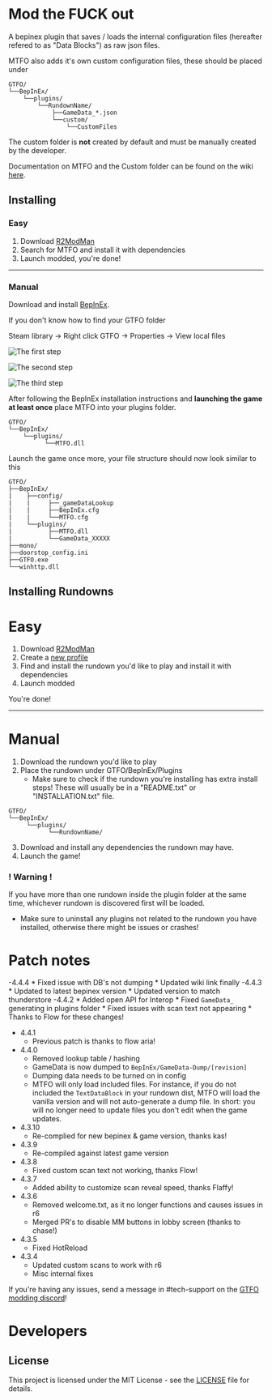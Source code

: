 # Mod the FUCK out

A bepinex plugin that saves / loads the internal configuration files (hereafter refered to as "Data Blocks") as raw json files.

MTFO also adds it's own custom configuration files, these should be placed under

```
GTFO/
└──BepInEx/
    └──plugins/
        └──RundownName/
            ├──GameData_*.json
            └──custom/
                └──CustomFiles
```

The custom folder is **not** created by default and must be manually created by the developer.

Documentation on MTFO and the Custom folder can be found on the wiki [here](https://gtfo-modding.gitbook.io/wiki/).

## Installing

### Easy

1. Download [R2ModMan](https://gtfo.thunderstore.io/package/ebkr/r2modman/)
2. Search for MTFO and install it with dependencies
3. Launch modded, you're done!

---

### Manual

Download and install [BepInEx](https://gtfo.thunderstore.io/package/BepInEx/BepInExPack_GTFO/).

If you don't know how to find your GTFO folder

Steam library -> Right click GTFO -> Properties -> View local files

![The first step](https://raw.githubusercontent.com/GTFO-Modding/MTFO/main/images/1.png)

![The second step](https://raw.githubusercontent.com/GTFO-Modding/MTFO/main/images/2.png)

![The third step](https://raw.githubusercontent.com/GTFO-Modding/MTFO/main/images/3.png)

After following the BepInEx installation instructions and **launching the game at least once** place MTFO into your plugins folder.

```
GTFO/
└──BepInEx/
    └──plugins/
          └──MTFO.dll
```

Launch the game once more, your file structure should now look similar to this

```
GTFO/
├──BepInEx/
|    ├──config/
|    |     ├──_gameDataLookup
|    |     ├──BepInEx.cfg
|    |     └──MTFO.cfg
|    └──plugins/
|          ├──MTFO.dll
|          └──GameData_XXXXX
├──mono/
├──doorstop_config.ini
├──GTFO.exe
└──winhttp.dll
```

## Installing Rundowns

# Easy

1. Download [R2ModMan](https://gtfo.thunderstore.io/package/ebkr/r2modman/)
2. Create a [new profile](https://github.com/ebkr/r2modmanPlus/wiki/Profiles)
3. Find and install the rundown you'd like to play and install it with dependencies
4. Launch modded

You're done!

---

# Manual

1. Download the rundown you'd like to play
2. Place the rundown under GTFO/BepInEx/Plugins
   - Make sure to check if the rundown you're installing has extra install steps! These will usually be in a "README.txt" or "INSTALLATION.txt" file.

```
GTFO/
└──BepInEx/
     └──plugins/
           └──RundownName/
```

3. Download and install any dependencies the rundown may have.
4. Launch the game!



### ! Warning !

If you have more than one rundown inside the plugin folder at the same time, whichever rundown is discovered first will be loaded.
- Make sure to uninstall any plugins not related to the rundown you have installed, otherwise there might be issues or crashes!

# Patch notes
-4.4.4
    * Fixed issue with DB's not dumping
    * Updated wiki link finally
-4.4.3
    * Updated to latest bepinex version
    * Updated version to match thunderstore
-4.4.2
    * Added open API for Interop
    * Fixed `GameData_` generating in plugins folder
    * Fixed issues with scan text not appearing
    * Thanks to Flow for these changes!
- 4.4.1
    * Previous patch is thanks to flow aria!
- 4.4.0
    * Removed lookup table / hashing
    * GameData is now dumped to `BepInEx/GameData-Dump/[revision]`
    * Dumping data needs to be turned on in config
    * MTFO will only load included files. For instance, if you do not included the `TextDataBlock` in your rundown dist, MTFO will load the vanilla version and will not auto-generate a dump file. In short: you will no longer need to update files you don't edit when the game updates.
- 4.3.10
    * Re-complied for new bepinex & game version, thanks kas!
- 4.3.9
    * Re-compiled against latest game version
- 4.3.8
    * Fixed custom scan text not working, thanks Flow!
- 4.3.7
    * Added ability to customize scan reveal speed, thanks Flaffy!
- 4.3.6
    * Removed welcome.txt, as it no longer functions and causes issues in r6
    * Merged PR's to disable MM buttons in lobby screen (thanks to chase!)
- 4.3.5
    * Fixed HotReload
- 4.3.4
    * Updated custom scans to work with r6
    * Misc internal fixes

If you're having any issues, send a message in #tech-support on the [GTFO modding discord](https://discord.com/invite/rRMPtv4FAh)!

# Developers


## License

This project is licensed under the MIT License - see the [LICENSE](https://github.com/GTFO-Modding/MTFO/blob/main/LICENSE) file for details.
